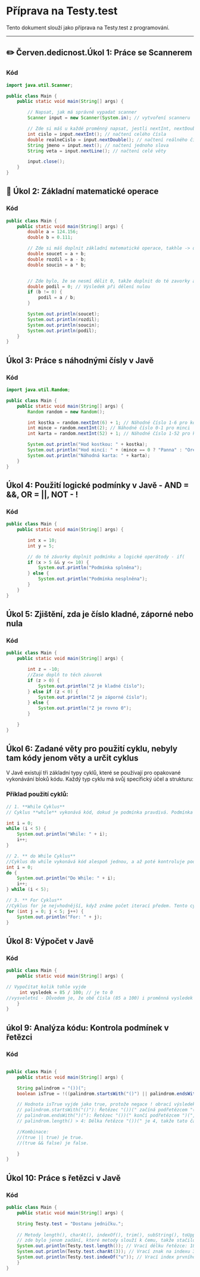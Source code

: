 # Příprava na Testy.test

Tento dokument slouží jako příprava na Testy.test z programování.

---

## ✏️ Červen.dedicnost.Úkol 1: Práce se Scannerem

### Kód
```java
import java.util.Scanner;

public class Main {
    public static void main(String[] args) {

        // Napsat, jak má správně vypadat scanner
        Scanner input = new Scanner(System.in); // vytvoření scanneru

        // Zde si máš u každé proměnný napsat, jestli nextInt, nextDouble, next nebo nextLine
        int cislo = input.nextInt(); // načtení celého čísla
        double realneCislo = input.nextDouble(); // načtení reálného čísla
        String jmeno = input.next(); // načtení jednoho slova
        String veta = input.nextLine(); // načtení celé věty

        input.close();
    }
}
```

## 🧮 Úkol 2: Základní matematické operace

### Kód
```java
public class Main {
    public static void main(String[] args) {
        double a = 124.156;
        double b = 0.111;

        // Zde si máš doplnit základní matematické operace, takhle -> double soucet = "zde doplnit"
        double soucet = a + b;
        double rozdil = a - b;
        double soucin = a * b;


        // Zde bylo, že se nesmí dělit 0, takže doplnit do té zavorky a pak ten podíl doplnit 
        double podil = 0; // Výsledek při dělení nulou
        if (b != 0) {
            podil = a / b;
        }

        System.out.println(soucet);
        System.out.println(rozdil);
        System.out.println(soucin);
        System.out.println(podil);
    }
}
```

## Úkol 3: Práce s náhodnými čísly v Javě
### Kód
```java
import java.util.Random;

public class Main {
    public static void main(String[] args) {
        Random random = new Random();

        int kostka = random.nextInt(6) + 1; // Náhodné číslo 1-6 pro kostku
        int mince = random.nextInt(2); // Náhodné číslo 0-1 pro minci
        int karta = random.nextInt(52) + 1; // Náhodné číslo 1-52 pro karty

        System.out.println("Hod kostkou: " + kostka);
        System.out.println("Hod mincí: " + (mince == 0 ? "Panna" : "Orel"));
        System.out.println("Náhodná karta: " + karta);
    }
}
```

## Úkol 4: Použití logické podmínky v Javě - AND = &&, OR = ||, NOT - !
### Kód
```java
public class Main {
    public static void main(String[] args) {

        int x = 10;
        int y = 5;

        // do té závorky doplnit podmínku a logické operátody - if(     "Zde doplnit jak by to mělo vypadat"     )
        if (x > 5 && y <= 10) {
            System.out.println("Podmínka splněna");
        } else {
            System.out.println("Podmínka nesplněna");
        }
    }
}


```
## Úkol 5: Zjištění, zda je číslo kladné, záporné nebo nula
### Kód
```java
public class Main {
    public static void main(String[] args) {

        int z = -10; 
        //Zase doplň to těch závorek 
        if (z > 0) {
            System.out.println("Z je kladné číslo");
        } else if (z < 0) {
            System.out.println("Z je záporné číslo");
        } else {
            System.out.println("Z je rovno 0");
        }

    }
}

```

## Úkol 6: Zadané věty pro použití cyklu, nebyly tam kódy jenom věty a určit cyklus

V Javě existují tři základní typy cyklů, které se používají pro opakované vykonávání bloků kódu. Každý typ cyklu má svůj specifický účel a strukturu:

### Příklad použití cyklů:

```java
// 1. **While Cyklus**
// Cyklus **while** vykonává kód, dokud je podmínka pravdivá. Podmínka se kontroluje před každou iterací. Tento typ cyklu je vhodný, pokud nevíme předem, kolikrát se cyklus bude opakovat, ale víme, že chceme testovat podmínku před vykonáním těla cyklu.

int i = 0;
while (i < 5) {
    System.out.println("While: " + i);
    i++;
}

// 2. ** do While Cyklus**
//Cyklus do while vykonává kód alespoň jednou, a až poté kontroluje podmínku. Tento cyklus je ideální, když chceme, aby se tělo cyklu provedlo alespoň jednou, bez ohledu na to, jestli je podmínka pravdivá.
int i = 0;
do {
    System.out.println("Do While: " + i);
    i++;
} while (i < 5);

// 3. ** For Cyklus**
//Cyklus for je nejvhodnější, když známe počet iterací předem. Tento cyklus umožňuje definovat inicializaci, podmínku a inkrementaci v jedné řádce. Je ideální, když víme, kolikrát chceme cyklus provést.
for (int j = 0; j < 5; j++) {
    System.out.println("For: " + j);
}

```

## Úkol 8: Výpočet v Javě

### Kód
```java
public class Main {
    public static void main(String[] args) {

// Vypočítat kolik tohle vyjde 
     int vysledek = 85 / 100; // je to 0
//vysveletní - Důvodem je, že obě čísla (85 a 100) i proměnná vysledek jsou typu int, a při celočíselném dělení se desetinná část vždy ořízne. Proto se výsledek 85 / 100 se rovná 0. Pro získání výsledku 0.85 je třeba použít typ double nebo float
    }
}

```

## úkol 9: Analýza kódu: Kontrola podmínek v řetězci

### Kód
```java

public class Main {
    public static void main(String[] args) {

    String palindrom = "())(";
    boolean isTrue = !((palindrom.startsWith("()") || palindrom.endsWith(")(")) && palindrom.length() > 4);

    // Hodnota isTrue vyjde jako true, protože negace ! obrací výsledek podmínky. Pojďme to rozebrat krok za krokem:
    // palindrom.startsWith("()"): Řetězec "())(" začíná podřetězcem "()", takže tato část je true.
    // palindrom.endsWith(")("): Řetězec "())(" končí podřetězcem ")(", takže tato část je také true.
    // palindrom.length() > 4: Délka řetězce "())(" je 4, takže tato část je false.

    //Kombinace:
    //(true || true) je true.
    //(true && false) je false.

    }
}

```

## Úkol 10: Práce s řetězci v Javě
### Kód
```java
public class Main {
    public static void main(String[] args) {

    String Testy.test = "Dostanu jedničku.";
    
    // Metody length(), charAt(), indexOf(), trim(), subString(), toUpperCase, toLowerCase
    // zde bylo jenom zadání, které metody slouží k čemu, takže stačilo doplnit např. Testy.test.toLowerCase
    System.out.println(Testy.test.length()); // Vrací délku řetězce: 18
    System.out.println(Testy.test.charAt(3)); // Vrací znak na indexu 3: "t"
    System.out.println(Testy.test.indexOf("u")); // Vrací index prvního výskytu "u": 7
    }
}

```













